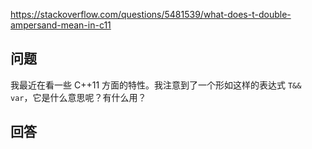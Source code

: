<https://stackoverflow.com/questions/5481539/what-does-t-double-ampersand-mean-in-c11>

## 问题

我最近在看一些 C++11 方面的特性。我注意到了一个形如这样的表达式 `T&& var`，它是什么意思呢？有什么用？

## 回答

